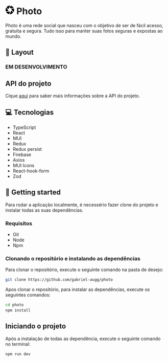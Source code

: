 # <img src="./public/icon.svg" width="28" alt="icon">  Photo

Photo é uma rede social que nasceu com o objetivo de ser de fácil acesso, gratuita e segura. Tudo isso para manter suas fotos seguras e expostas ao mundo.

## 🎨 **Layout**

### EM DESENVOLVIMENTO

## API do projeto

Cique [aqui](https://github.com/gabriel-augg/photo-api) para saber mais informações sobre a API do projeto.

## 💻 Tecnologias

- TypeScript
- React
- MUI
- Redux
- Redux persist
- Firebase
- Axios
- MUI Icons
- React-hook-form
- Zod

## 🚀 Getting started

Para rodar a aplicação localmente, é necessério fazer clone do projeto e instalar todas as suas dependências.

### Requisitos

- Git
- Node
- Npm

### Clonando o repositório e instalando as dependências

Para clonar o repositório, execute o seguinte comando na pasta de desejo:

```bash
git clone https://github.com/gabriel-augg/photo
```

Apos clonar o repositório, para instalar as dependências, execute os seguintes comandos:


```bash
cd photo
npm install
```


## Iniciando o projeto

Após a instalação de todas as dependência, execute o seguinte comando no terminal:

```bash
npm run dev
```
